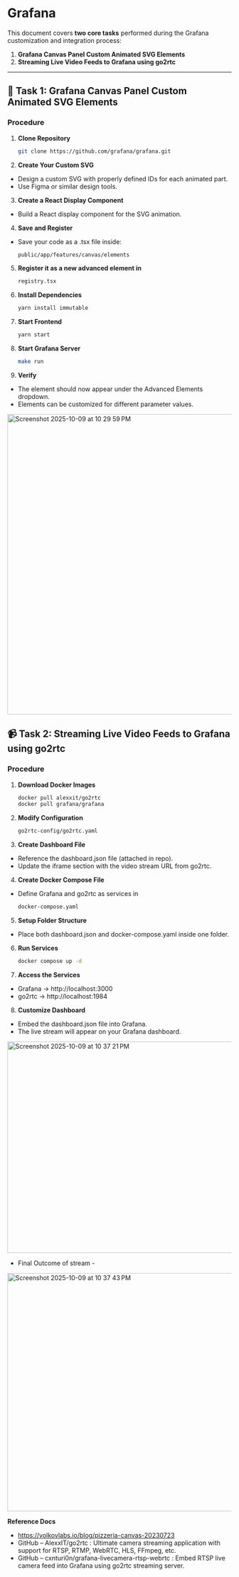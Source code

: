 #  Grafana 

This document covers **two core tasks** performed during the Grafana customization and integration process:

1. **Grafana Canvas Panel Custom Animated SVG Elements**  
2. **Streaming Live Video Feeds to Grafana using go2rtc**  

---

## 🧩 Task 1: Grafana Canvas Panel Custom Animated SVG Elements

### **Procedure**

1. **Clone Repository**
   ```bash
   git clone https://github.com/grafana/grafana.git

2. **Create Your Custom SVG** 
  - Design a custom SVG with properly defined IDs for each animated part.
  - Use Figma or similar design tools.

3. **Create a React Display Component**
  - Build a React display component for the SVG animation.

4. **Save and Register**
  - Save your code as a .tsx file inside:
    ```bash
    public/app/features/canvas/elements

5. **Register it as a new advanced element in**
   ```bash 
   registry.tsx

6. **Install Dependencies**
   ```bash 
   yarn install immutable

7. **Start Frontend**
   ```bash
   yarn start

8. **Start Grafana Server**
   ```bash
   make run
   
9. **Verify**
  - The element should now appear under the Advanced Elements dropdown.
  - Elements can be customized for different parameter values.


<img width="1244" height="673" alt="Screenshot 2025-10-09 at 10 29 59 PM" src="https://github.com/user-attachments/assets/93aa62a5-7791-4769-87ae-c8de8caea297" />

## 📹 Task 2: Streaming Live Video Feeds to Grafana using go2rtc

### **Procedure**

1. **Download Docker Images**
   ```bash
   docker pull alexxit/go2rtc
   docker pull grafana/grafana

2. **Modify Configuration**
   ```bash
   go2rtc-config/go2rtc.yaml

3. **Create Dashboard File**
  - Reference the dashboard.json file (attached in repo).
  - Update the iframe section with the video stream URL from go2rtc.

4. **Create Docker Compose File**
  - Define Grafana and go2rtc as services in
    ```bash 
    docker-compose.yaml

5. **Setup Folder Structure**
  - Place both dashboard.json and docker-compose.yaml inside one folder.

6. **Run Services**
    ```bash
    docker compose up -d

7. **Access the Services**
  - Grafana → http://localhost:3000
  - go2rtc → http://localhost:1984

8. **Customize Dashboard**
  - Embed the dashboard.json file into Grafana.
  - The live stream will appear on your Grafana dashboard.


<img width="952" height="474" alt="Screenshot 2025-10-09 at 10 37 21 PM" src="https://github.com/user-attachments/assets/9d8e47e1-d102-46a3-bf96-3db1e0a2fd8a" />

  - Final Outcome of stream - 

<img width="707" height="534" alt="Screenshot 2025-10-09 at 10 37 43 PM" src="https://github.com/user-attachments/assets/42937c76-d55f-45d1-96f4-6153b829539d" />

**Reference Docs**
  - https://volkovlabs.io/blog/pizzeria-canvas-20230723
  - GitHub – AlexxIT/go2rtc : Ultimate camera streaming application with support for RTSP, RTMP, WebRTC, HLS, FFmpeg, etc.
  - GitHub – cxnturi0n/grafana-livecamera-rtsp-webrtc : Embed RTSP live camera feed into Grafana using go2rtc streaming server.

